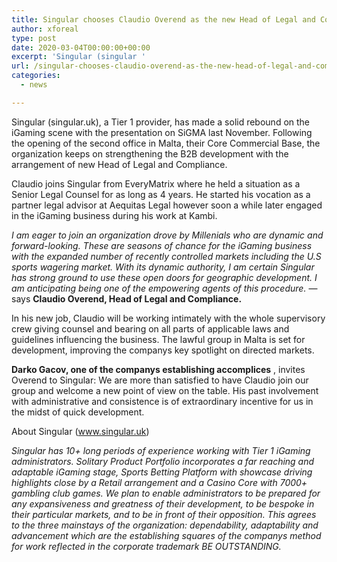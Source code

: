```yaml
---
title: Singular chooses Claudio Overend as the new Head of Legal and Compliance
author: xforeal 
type: post
date: 2020-03-04T00:00:00+00:00
excerpt: 'Singular (singular '
url: /singular-chooses-claudio-overend-as-the-new-head-of-legal-and-compliance/
categories:
  - news

---
```

Singular (singular.uk), a Tier 1 provider, has made a solid rebound on the iGaming scene with the presentation on SiGMA last November. Following the opening of the second office in Malta, their Core Commercial Base, the organization keeps on strengthening the B2B development with the arrangement of new Head of Legal and Compliance. 

Claudio joins Singular from EveryMatrix where he held a situation as a Senior Legal Counsel for as long as 4 years. He started his vocation as a partner legal advisor at Aequitas Legal however soon a while later engaged in the iGaming business during his work at Kambi. 

_I am eager to join an organization drove by Millenials who are dynamic and forward-looking. These are seasons of chance for the iGaming business with the expanded number of recently controlled markets including the U.S sports wagering market. With its dynamic authority, I am certain Singular has strong ground to use these open doors for geographic development. I am anticipating being one of the empowering agents of this procedure._ &#8212; says **Claudio Overend, Head of Legal and Compliance.** 

In his new job, Claudio will be working intimately with the whole supervisory crew giving counsel and bearing on all parts of applicable laws and guidelines influencing the business. The lawful group in Malta is set for development, improving the companys key spotlight on directed markets. 

**Darko Gacov, one of the companys establishing accomplices** , invites Overend to Singular: We are more than satisfied to have Claudio join our group and welcome a new point of view on the table. His past involvement with administrative and consistence is of extraordinary incentive for us in the midst of quick development. 

About Singular (www.singular.uk) 

_Singular has 10+ long periods of experience working with Tier 1 iGaming administrators. Solitary Product Portfolio incorporates a far reaching and adaptable iGaming stage, Sports Betting Platform with showcase driving highlights close by a Retail arrangement and a Casino Core with 7000+ gambling club games. We plan to enable administrators to be prepared for any expansiveness and greatness of their development, to be bespoke in their particular markets, and to be in front of their opposition. This agrees to the three mainstays of the organization: dependability, adaptability and advancement which are the establishing squares of the companys method for work reflected in the corporate trademark BE OUTSTANDING._